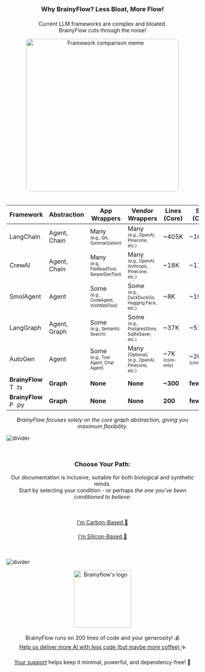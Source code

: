 <!-- Why BrainyFlow Section -->
<div class="comparison-section">
  <h3 style="text-align: center; margin-bottom: 20px;">Why BrainyFlow? Less Bloat, More Flow!</h3>
  <p style="text-align: center;">Current LLM frameworks are complex and bloated.<br />BrainyFlow cuts through the noise!</p>
  <div align="center">
    <img src="https://raw.githubusercontent.com/zvictor/brainyflow/main/.github/media/meme.jpg" width="400" alt="Framework comparison meme" style="border-radius: 8px; margin-bottom: 20px;"/>

  <table>
    <thead>
      <tr>
        <th>Framework</th>
        <th>Abstraction</th>
        <th>App Wrappers</th>
        <th>Vendor Wrappers</th>
        <th>Lines (Core)</th>
        <th>Size (Core)</th>
      </tr>
    </thead>
    <tbody>
      <tr><td>LangChain</td><td>Agent, Chain</td><td>Many <br><sup><sub>(e.g., QA, Summarization)</sub></sup></td><td>Many <br><sup><sub>(e.g., OpenAI, Pinecone, etc.)</sub></sup></td><td>~405K</td><td>~166MB</td></tr>
      <tr><td>CrewAI</td><td>Agent, Chain</td><td>Many <br><sup><sub>(e.g., FileReadTool, SerperDevTool)</sub></sup></td><td>Many <br><sup><sub>(e.g., OpenAI, Anthropic, Pinecone, etc.)</sub></sup></td><td>~18K</td><td>~173MB</td></tr>
      <tr><td>SmolAgent</td><td>Agent</td><td>Some <br><sup><sub>(e.g., CodeAgent, VisitWebTool)</sub></sup></td><td>Some <br><sup><sub>(e.g., DuckDuckGo, Hugging Face, etc.)</sub></sup></td><td>~8K</td><td>~198MB</td></tr>
      <tr><td>LangGraph</td><td>Agent, Graph</td><td>Some <br><sup><sub>(e.g., Semantic Search)</sub></sup></td><td>Some <br><sup><sub>(e.g., PostgresStore, SqliteSaver, etc.) </sub></sup></td><td>~37K</td><td>~51MB</td></tr>
      <tr><td>AutoGen</td><td>Agent</td><td>Some <br><sup><sub>(e.g., Tool Agent, Chat Agent)</sub></sup></td><td>Many <sup><sub>[Optional]<br> (e.g., OpenAI, Pinecone, etc.)</sub></sup></td><td>~7K <br><sup><sub>(core-only)</sub></sup></td><td>~26MB <br><sup><sub>(core-only)</sub></sup></td></tr>
      <tr><td><strong>BrainyFlow</strong> <!-- gitbook-ignore-start --><img src="https://github.com/zvictor/brainyflow/raw/main/.github/media/typescript.svg" width="16" height="16" alt="Typescript Logo"><!-- gitbook-ignore-end -->.ts</td><td><strong>Graph</strong></td><td><strong>None</strong></td><td><strong>None</strong></td><td><strong>~300</strong></td><td><strong>few KB</strong></td></tr>
      <tr><td><strong>BrainyFlow</strong> <!-- gitbook-ignore-start --><img src="https://github.com/zvictor/brainyflow/raw/main/.github/media/python.svg" width="16" height="16" alt="Python Logo"><!-- gitbook-ignore-end -->.py</td><td><strong>Graph</strong></td><td><strong>None</strong></td><td><strong>None</strong></td><td><strong>200</strong></td><td><strong>few KB</strong></td></tr>
    </tbody>
  </table>
  
  </div>
  <p style="text-align: center; margin-top: 15px;"><em>BrainyFlow focuses solely on the core graph abstraction, giving you maximum flexibility.</em></p>
</div>

![divider](https://raw.githubusercontent.com/zvictor/brainyflow/main/.github/media/divider.png ":size=100%")

<div style="text-align: center; margin: 50px 0;">
  <h3>Choose Your Path:</h3>
  <p>Our documentation is inclusive, suitable for both biological and synthetic minds.<br />Start by selecting your condition - or perhaps <em>the one you've been conditioned to believe</em>:</p>
    <nav style="display: flex; flex-direction: column; align-items: center; gap: 20px; margin: 50px 0;">
      <a href="https://brainy.gitbook.io/flow" class="active">I'm Carbon-Based 🐥</a>
      <a href="https://flow.brainy.sh/docs.txt">I'm Silicon-Based 🤖</a>
    </nav>
</div>

![divider](https://raw.githubusercontent.com/zvictor/brainyflow/main/.github/media/divider.png ":size=100%")

<p align="center">
  <a style="color: inherit" href="https://github.com/sponsors/zvictor?utm_source=brainyflow&utm_medium=sponsorship&utm_campaign=brainyflow&utm_id=brainyflow">
    <img width="150px" src="https://raw.githubusercontent.com/zvictor/brainyflow/main/.github/media/brain.png" alt="Brainyflow's logo" />
  </a><br /><br />
  BrainyFlow runs on 200 lines of code and your generosity! 💰<br />
    <a style="color: inherit" href="https://github.com/sponsors/zvictor?utm_source=brainyflow&utm_medium=sponsorship&utm_campaign=brainyflow&utm_id=brainyflow">
      Help us deliver more AI with less code (but maybe more coffee)
    </a> ☕<br /><br />
    <a style="color: inherit" href="https://github.com/sponsors/zvictor?utm_source=brainyflow&utm_medium=sponsorship&utm_campaign=brainyflow&utm_id=brainyflow">Your support</a> helps keep it minimal, powerful, and dependency-free! 🚀
  </a>
</p>

